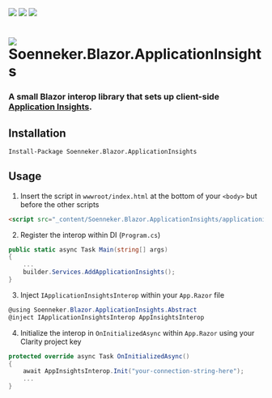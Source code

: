 [![](https://img.shields.io/nuget/v/Soenneker.Blazor.ApplicationInsights.svg?style=for-the-badge)](https://www.nuget.org/packages/Soenneker.Blazor.ApplicationInsights/)
[![](https://img.shields.io/github/actions/workflow/status/soenneker/soenneker.blazor.applicationinsights/publish.yml?style=for-the-badge)](https://github.com/soenneker/soenneker.blazor.applicationinsights/actions/workflows/publish.yml)
[![](https://img.shields.io/nuget/dt/Soenneker.Blazor.ApplicationInsights.svg?style=for-the-badge)](https://www.nuget.org/packages/Soenneker.Blazor.ApplicationInsights/)

# ![](https://user-images.githubusercontent.com/4441470/224455560-91ed3ee7-f510-4041-a8d2-3fc093025112.png) Soenneker.Blazor.ApplicationInsights
### A small Blazor interop library that sets up client-side [Application Insights](https://learn.microsoft.com/en-us/azure/azure-monitor/app/app-insights-overview?tabs=net).

## Installation

```
Install-Package Soenneker.Blazor.ApplicationInsights
```

## Usage

1. Insert the script in `wwwroot/index.html` at the bottom of your `<body>` but before the other scripts

```html
<script src="_content/Soenneker.Blazor.ApplicationInsights/applicationinsights.js"></script>
```

2. Register the interop within DI (`Program.cs`)

```csharp
public static async Task Main(string[] args)
{
    ...
    builder.Services.AddApplicationInsights();
}
```

3. Inject `IApplicationInsightsInterop` within your `App.Razor` file


```csharp
@using Soenneker.Blazor.ApplicationInsights.Abstract
@inject IApplicationInsightsInterop AppInsightsInterop
```


4. Initialize the interop in `OnInitializedAsync` within `App.Razor` using your Clarity project key

```csharp
protected override async Task OnInitializedAsync()
{
    await AppInsightsInterop.Init("your-connection-string-here");
    ...
}
```